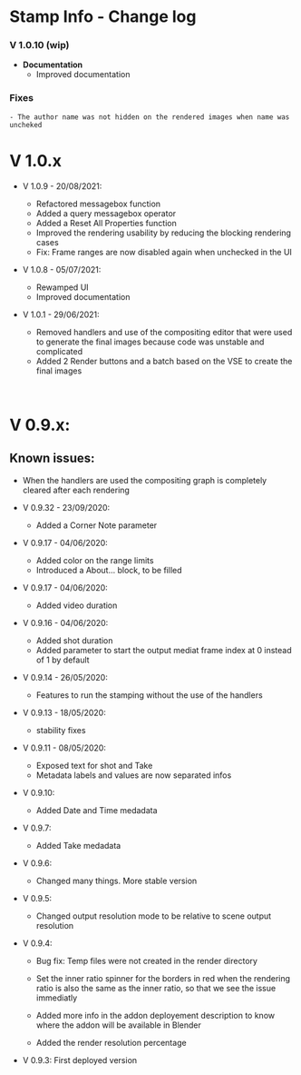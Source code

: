 # Stamp Info - Change log

### V 1.0.10 (wip)
* **Documentation**
	* Improved documentation

### Fixes
	- The author name was not hidden on the rendered images when name was uncheked

# V  1.0.x

* V  1.0.9 - 20/08/2021:
	- Refactored messagebox function
	- Added a query messagebox operator
	- Added a Reset All Properties function
	- Improved the rendering usability by reducing the blocking rendering cases
	- Fix: Frame ranges are now disabled again when unchecked in the UI

* V  1.0.8 - 05/07/2021:
	- Rewamped UI
	- Improved documentation

* V  1.0.1 - 29/06/2021:
	- Removed handlers and use of the compositing editor that were used to generate the final images
because code was unstable and complicated
	- Added 2 Render buttons and a batch based on the VSE to create the final images

<br />

# V  0.9.x:

## Known issues:
- When the handlers are used the compositing graph is completely cleared after each rendering

* V  0.9.32 - 23/09/2020:
	- Added a Corner Note parameter

* V  0.9.17 - 04/06/2020:
	- Added color on the range limits
	- Introduced a About... block, to be filled
	
* V  0.9.17 - 04/06/2020:
	- Added video duration

* V  0.9.16 - 04/06/2020:
	- Added shot duration
	- Added parameter to start the output mediat frame index at 0 instead of 1 by default

* V  0.9.14 - 26/05/2020:
	- Features to run the stamping without the use of the handlers

* V  0.9.13 - 18/05/2020:
	- stability fixes

* V  0.9.11 - 08/05/2020:
	- Exposed text for shot and Take
	- Metadata labels and values are now separated infos

* V 0.9.10:
	- Added Date and Time medadata

* V 0.9.7:
	- Added Take medadata

* V 0.9.6:
	- Changed many things. More stable version
	
* V 0.9.5:
	- Changed output resolution mode to be relative to scene output resolution

* V 0.9.4:
	- Bug fix: Temp files were not created in the render directory
	
	- Set the inner ratio spinner for the borders in red when the rendering ratio is also the same as
	  the inner ratio, so that we see the issue immediatly
	
	- Added more info in the addon deployement description to know where the addon will be available in Blender
	
	- Added the render resolution percentage
	

* V 0.9.3: First deployed version


